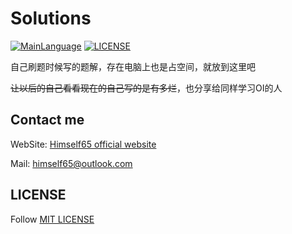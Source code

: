 # Solutions

[![MainLanguage](https://img.shields.io/badge/MainLanguage-C%2B%2B-green.svg)](https://github.com/Himself65/Solutions)
[![LICENSE](https://img.shields.io/apm/l/vim-mode.svg)](https://github.com/Himself65/Solutions/blob/master/LICENSE)

自己刷题时候写的题解，存在电脑上也是占空间，就放到这里吧

~~让以后的自己看看现在的自己写的是有多烂~~，也分享给同样学习OI的人

## Contact me

WebSite: [Himself65 official website](http://himself65.com)

Mail: himself65@outlook.com

## LICENSE

Follow [MIT LICENSE](LICENSE)